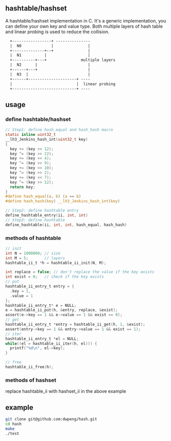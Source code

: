 ## hashtable/hashset
A hashtable/hashset implementation in C. It's a generic implementation, you can define your own key and value type. 
Both multiple layers of hash table and linear probing is used to reduce the collision.
```txt
  +-----------------+ ---------------
  |  N0             |               |
  +--------------+--+               |
  |  N1          |                  |
  +----------+---+               multiple layers
  |  N2      |                      |
  +------+---+                      |
  |  N3  |                          |
  +------+---------------------+ ----
  |                            |  linear probing
  +----------------------------+ ----
```

## usage
### define hashtable/hashset
```c
// Step1: define hash_equal and hash_hash macro
static inline uint32_t
__lh3_Jenkins_hash_int(uint32_t key)
{
  key += (key << 12);
  key ^= (key >> 22);
  key += (key << 4);
  key ^= (key >> 9);
  key += (key << 10);
  key ^= (key >> 2);
  key += (key << 7);
  key ^= (key >> 12);
  return key;
}
#define hash_equal(a, b) (a == b)
#define hash_hash(key) __lh3_Jenkins_hash_int(key)

// Step2: define hashtable entry
define_hashtable_entry(ii, int, int)
// Step3: define hashtable
define_hashtable(ii, int, int, hash_equal, hash_hash)
```

### methods of hashtable

```c
// init
int N = 1000000; // size
int M = 5;       // layers
hashtable_ii_t *h = hashtable_ii_init(N, M);

int replace = false; // don't replace the value if the key exists
int exist = 0;   // check if the key exists
// put
hashtable_ii_entry_t entry = {
  .key = 1,
  .value = 1
};
hashtable_ii_entry_t* e = NULL;
e = hashtable_ii_put(h, &entry, replace, &exist);
assert(e->key == 1 && e->value == 1 && exist == 0);
// get 
hashtable_ii_entry_t *entry = hashtable_ii_get(h, 1, &exist);
assert(entry->key == 1 && entry->value == 1 && exist == 1);
// iter
hashtable_ii_entry_t *el = NULL;
while((el = hashtable_ii_iter(h, el))) {
  printf("%d\n", el->key);
}

// free
hashtable_ii_free(h);
```

### methods of hashset
replace hashtable_ii with hashset_ii in the above example

## example
```bash
git clone git@github.com:dwpeng/hash.git
cd hash
make
./test
```
